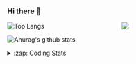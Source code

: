 ### Hi there 👋

<!--
**tao8687/tao8687** is a ✨ _special_ ✨ repository because its `README.md` (this file) appears on your GitHub profile.

Here are some ideas to get you started:

- 🔭 I’m currently working on ...
- 🌱 I’m currently learning ...
- 👯 I’m looking to collaborate on ...
- 🤔 I’m looking for help with ...
- 💬 Ask me about ...
- 📫 How to reach me: ...
- 😄 Pronouns: ...
- ⚡ Fun fact: ...
-->

<img align='right' src="https://media.giphy.com/media/M9gbBd9nbDrOTu1Mqx/giphy.gif" width="240">

  
![Top Langs](https://github-readme-stats.vercel.app/api/top-langs/?username=tao8687&layout=compact&title_color=23238E&text_color=A67D3D)

![Anurag's github stats](https://github-readme-stats.vercel.app/api?username=tao8687&show_icons=true&&text_color=A67D3D&title_color=23238E&show_icons=false&count_private=true&hide=stars)

<details>
  <summary>:zap: Coding Stats</summary>
  <br>
    
<!--START_SECTION:waka-->
![Code Time](http://img.shields.io/badge/Code%20Time-508%20hrs%2015%20mins-blue)

![Profile Views](http://img.shields.io/badge/Profile%20Views-14-blue)

**🐱 My GitHub Data** 

> 🏆 231 Contributions in the Year 2022
 > 
> 📦 1.4 MB Used in GitHub's Storage 
 > 
> 🚫 Not Opted to Hire
 > 
> 📜 47 Public Repositories 
 > 
> 🔑 22 Private Repositories  
 > 
**I'm an Early 🐤** 

```text
🌞 Morning    117 commits    ██████████████████░░░░░░░   73.12% 
🌆 Daytime    20 commits     ███░░░░░░░░░░░░░░░░░░░░░░   12.5% 
🌃 Evening    23 commits     ███░░░░░░░░░░░░░░░░░░░░░░   14.37% 
🌙 Night      0 commits      ░░░░░░░░░░░░░░░░░░░░░░░░░   0.0%

```
📅 **I'm Most Productive on Monday** 

```text
Monday       38 commits     ██████░░░░░░░░░░░░░░░░░░░   23.75% 
Tuesday      24 commits     ███░░░░░░░░░░░░░░░░░░░░░░   15.0% 
Wednesday    25 commits     ████░░░░░░░░░░░░░░░░░░░░░   15.62% 
Thursday     17 commits     ██░░░░░░░░░░░░░░░░░░░░░░░   10.62% 
Friday       24 commits     ███░░░░░░░░░░░░░░░░░░░░░░   15.0% 
Saturday     15 commits     ██░░░░░░░░░░░░░░░░░░░░░░░   9.38% 
Sunday       17 commits     ██░░░░░░░░░░░░░░░░░░░░░░░   10.62%

```


📊 **This Week I Spent My Time On** 

```text
⌚︎ Time Zone: Asia/Shanghai

💬 Programming Languages: 
C                        16 hrs 40 mins      ███████████████░░░░░░░░░░   61.13% 
Makefile                 4 hrs 29 mins       ████░░░░░░░░░░░░░░░░░░░░░   16.43% 
Python                   2 hrs 28 mins       ██░░░░░░░░░░░░░░░░░░░░░░░   9.08% 
Markdown                 1 hr 59 mins        █░░░░░░░░░░░░░░░░░░░░░░░░   7.3% 
Text                     40 mins             ░░░░░░░░░░░░░░░░░░░░░░░░░   2.46%

🔥 Editors: 
VS Code                  27 hrs 17 mins      █████████████████████████   100.0%

🐱‍💻 Projects: 
sylixOS                  10 hrs 24 mins      █████████░░░░░░░░░░░░░░░░   38.14% 
VC0768_SDK_V3.0.0.18.3   7 hrs 18 mins       ██████░░░░░░░░░░░░░░░░░░░   26.78% 
caffe                    4 hrs 34 mins       ████░░░░░░░░░░░░░░░░░░░░░   16.77% 
VC0768_NPU_ToolKits_V1.0.2 hrs 15 mins       ██░░░░░░░░░░░░░░░░░░░░░░░   8.29% 
vc0768                   1 hr 11 mins        █░░░░░░░░░░░░░░░░░░░░░░░░   4.4%

💻 Operating System: 
Linux                    27 hrs 17 mins      █████████████████████████   100.0%

```

**I Mostly Code in Python** 

```text
Python                   9 repos             ████████░░░░░░░░░░░░░░░░░   33.33% 
C++                      5 repos             ████░░░░░░░░░░░░░░░░░░░░░   18.52% 
C                        5 repos             ████░░░░░░░░░░░░░░░░░░░░░   18.52% 
Shell                    2 repos             █░░░░░░░░░░░░░░░░░░░░░░░░   7.41% 
JavaScript               2 repos             █░░░░░░░░░░░░░░░░░░░░░░░░   7.41%

```


**Timeline**

![Chart not found](https://raw.githubusercontent.com/tao8687/tao8687/master/charts/bar_graph.png) 


 Last Updated on 22/08/2022 02:10:52 UTC
<!--END_SECTION:waka-->
</details>
